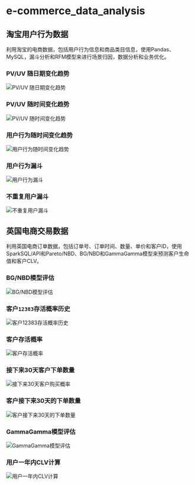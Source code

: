 # e-commerce_data_analysis

## 淘宝用户行为数据
利用淘宝的电商数据，包括用户行为信息和商品类目信息，使用Pandas、MySQL，漏斗分析和RFM模型来进行场景归因，数据分析和业务优化。

### PV/UV 随日期变化趋势
![PV/UV 随日期变化趋势](https://cdn.jsdelivr.net/gh/shulun/cdn/e-commerce/taobao_user_behavior_EDA_46_0.png)

### PV/UV 随时间变化趋势
![PV/UV 随时间变化趋势](https://cdn.jsdelivr.net/gh/shulun/cdn/e-commerce/taobao_user_behavior_EDA_47_0.png)

### 用户行为随时间变化趋势
![用户行为随时间变化趋势](https://cdn.jsdelivr.net/gh/shulun/cdn/e-commerce/taobao_user_behavior_EDA_56_0.png)

### 用户行为漏斗
![用户行为漏斗](https://cdn.jsdelivr.net/gh/shulun/cdn/e-commerce/funnel1.png)

### 不重复用户漏斗
![不重复用户漏斗](https://cdn.jsdelivr.net/gh/shulun/cdn/e-commerce/funnel2.png)

## 英国电商交易数据
利用英国电商订单数据，包括订单号、订单时间、数量、单价和客户ID，使用SparkSQL/API和Pareto/NBD、BG/NBD和GammaGamma模型来预测客户生命值和客户CLV。

### BG/NBD模型评估
![BG/NBD模型评估](https://cdn.jsdelivr.net/gh/shulun/cdn@2.3/e-commerce/bgnbd_model_eval.png)

### 客户`12383`存活概率历史
![客户`12383`存活概率历史](https://cdn.jsdelivr.net/gh/shulun/cdn/e-commerce/history_alive.png)

### 客户存活概率
![客户存活概率](https://cdn.jsdelivr.net/gh/shulun/cdn/e-commerce/probability_alive.png)

### 接下来30天客户下单数量
![接下来30天客户购买概率](https://cdn.jsdelivr.net/gh/shulun/cdn/e-commerce/purchases_next30days.png)

### 客户接下来30天的下单数量
![客户接下来30天的下单数量](https://cdn.jsdelivr.net/gh/shulun/cdn/e-commerce/customer_lifetimes.png)

### GammaGamma模型评估
![GammaGamma模型评估](https://cdn.jsdelivr.net/gh/shulun/cdn@2.4/e-commerce/gammagamma_model_eval.png)

### 用户一年内CLV计算
![用户一年内CLV计算](https://cdn.jsdelivr.net/gh/shulun/cdn/e-commerce/clv.png)